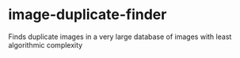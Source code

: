 # image-duplicate-finder
Finds duplicate images in a very large database of images with least algorithmic complexity
